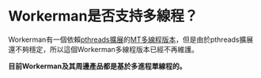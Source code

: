 # Workerman是否支持多線程？

Workerman有一個依賴[pthreads擴展](https://php.net/manual/zh/book.pthreads.php)的[MT多線程版本](https://github.com/walkor/workerman-MT)，但是由於pthreads擴展還不夠穩定，所以這個Workerman多線程版本已經不再維護。

**目前Workerman及其周邊產品都是基於多進程單線程的。**
